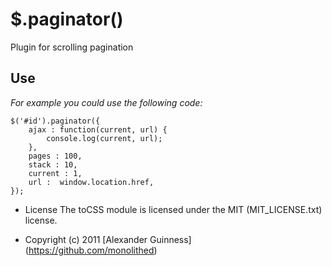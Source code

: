 # $.paginator()

Plugin for scrolling pagination

## Use
*For example you could use the following code:*

	$('#id').paginator({
		ajax : function(current, url) {
			console.log(current, url);
		},
		pages : 100,
		stack : 10,
		current : 1,
		url :  window.location.href,
	});

* License
    The toCSS module is licensed under the MIT (MIT_LICENSE.txt) license.

* Copyright (c) 2011 [Alexander Guinness] (https://github.com/monolithed)
